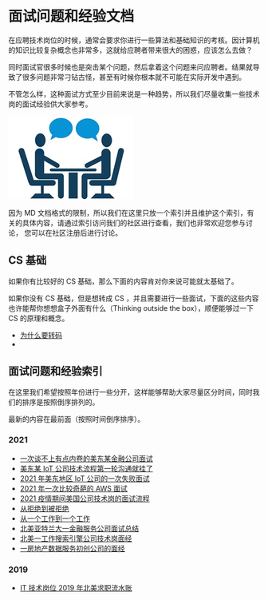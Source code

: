 #  面试问题和经验文档
在应聘技术岗位的时候，通常会要求你进行一些算法和基础知识的考核。因计算机的知识比较复杂概念也非常多，这就给应聘者带来很大的困惑，应该怎么去做？

同时面试官很多时候也是突击某个问题，然后拿着这个问题来问应聘者。结果就导致了很多问题非常刁钻古怪，甚至有时候你根本就不可能在实际开发中遇到。

不管怎么样，这种面试方式至少目前来说是一种趋势，所以我们尽量收集一些技术岗的面试经验供大家参考。

![it-job-interview](_images/it-job-interview.jpg)


因为 MD 文档格式的限制，所以我们在这里只放一个索引并且维护这个索引，有关的具体内容，请通过索引访问我们的社区进行查看，我们也非常欢迎您参与讨论，
您可以在社区注册后进行讨论。

## CS 基础
如果你有比较好的 CS 基础，那么下面的内容肯对你来说可能就太基础了。

如果你没有 CS 基础，但是想转成 CS ，并且需要进行一些面试，下面的这些内容也许能帮你想想盒子外面有什么（Thinking outside the box），顺便能够过一下 CS 的原理和概念。

* [为什么要转码](https://www.isharkfly.com/t/topic/13891)
* 

## 面试问题和经验索引
在这里我们希望按照年份进行一些分开，这样能够帮助大家尽量区分时间，同时我们的排序是按照倒序排列的。

最新的内容在最前面（按照时间倒序排序）。

### 2021
* [一次谈不上有点内卷的美东某金融公司面试](https://www.isharkfly.com/t/topic/13820)
* [美东某 IoT 公司技术流程第一轮沟通就挂了](https://www.isharkfly.com/t/iot/13815)
* [2021 年美东地区 IoT 公司的一次失败面试](https://www.isharkfly.com/t/2021-iot/13791)
* [2021 年一次比较奇葩的 AWS 面试](https://www.isharkfly.com/t/2021-aws/13788)
* [2021 疫情期间美国公司技术岗的面试流程](https://www.isharkfly.com/t/topic/13463)
* [从拒绝到被拒绝](https://www.isharkfly.com/t/topic/13462)
* [从一个工作到一个工作](https://www.isharkfly.com/t/topic/13461)
* [北美亚特兰大一金融服务公司面试总结](https://www.isharkfly.com/t/topic/13453)
* [北美一工作搜索引擎公司技术岗面经](https://www.isharkfly.com/t/topic/13451)
* [一房地产数据服务初创公司的面经](https://www.isharkfly.com/t/topic/13441)

### 2019
* [IT 技术岗位 2019 年北美求职流水账](https://www.isharkfly.com/t/it-2019/13433)
